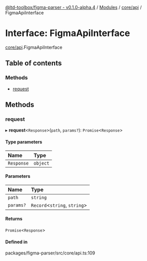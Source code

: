 [@ltd-toolbox/figma-parser - v0.1.0-alpha.4](../README.md) / [Modules](../modules.md) / [core/api](../modules/core_api.md) / FigmaApiInterface

# Interface: FigmaApiInterface

[core/api](../modules/core_api.md).FigmaApiInterface

## Table of contents

### Methods

- [request](core_api.FigmaApiInterface.md#request)

## Methods

### request

▸ **request**\<`Response`\>(`path`, `params?`): `Promise`\<`Response`\>

#### Type parameters

| Name | Type |
| :------ | :------ |
| `Response` | `object` |

#### Parameters

| Name | Type |
| :------ | :------ |
| `path` | `string` |
| `params?` | `Record`\<`string`, `string`\> |

#### Returns

`Promise`\<`Response`\>

#### Defined in

packages/figma-parser/src/core/api.ts:109
